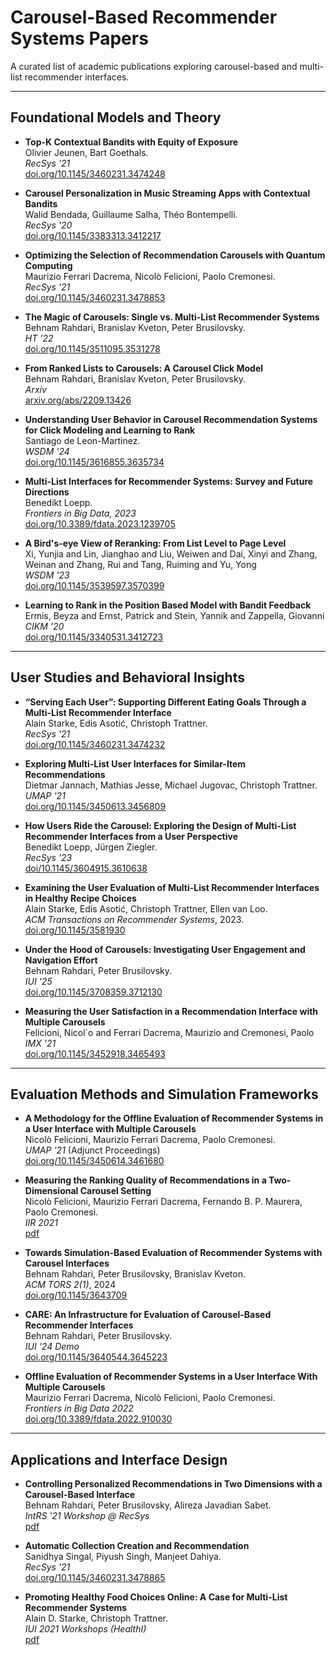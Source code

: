 # Carousel-Based Recommender Systems Papers

A curated list of academic publications exploring carousel-based and multi-list recommender interfaces. 

---

## Foundational Models and Theory

- **Top-K Contextual Bandits with Equity of Exposure**  
  Olivier Jeunen, Bart Goethals.  
  *RecSys '21*  
  [doi.org/10.1145/3460231.3474248](https://doi.org/10.1145/3460231.3474248)

- **Carousel Personalization in Music Streaming Apps with Contextual Bandits**  
  Walid Bendada, Guillaume Salha, Théo Bontempelli.  
  *RecSys '20*  
  [doi.org/10.1145/3383313.3412217](https://doi.org/10.1145/3383313.3412217)

- **Optimizing the Selection of Recommendation Carousels with Quantum Computing**  
  Maurizio Ferrari Dacrema, Nicolò Felicioni, Paolo Cremonesi.  
  *RecSys '21*  
  [doi.org/10.1145/3460231.3478853](https://doi.org/10.1145/3460231.3478853)

- **The Magic of Carousels: Single vs. Multi-List Recommender Systems**  
  Behnam Rahdari, Branislav Kveton, Peter Brusilovsky.  
  *HT '22*  
  [doi.org/10.1145/3511095.3531278](https://doi.org/10.1145/3511095.3531278)

- **From Ranked Lists to Carousels: A Carousel Click Model**  
  Behnam Rahdari, Branislav Kveton, Peter Brusilovsky.  
  *Arxiv*  
  [arxiv.org/abs/2209.13426](https://arxiv.org/abs/2209.13426)

- **Understanding User Behavior in Carousel Recommendation Systems for Click Modeling and Learning to Rank**  
  Santiago de Leon-Martinez.  
  *WSDM '24*  
  [doi.org/10.1145/3616855.3635734](https://doi.org/10.1145/3616855.3635734)

- **Multi-List Interfaces for Recommender Systems: Survey and Future Directions**  
  Benedikt Loepp.  
  *Frontiers in Big Data, 2023*  
  [doi.org/10.3389/fdata.2023.1239705](https://doi.org/10.3389/fdata.2023.1239705)

 - **A Bird's-eye View of Reranking: From List Level to Page Level**  
  Xi, Yunjia and Lin, Jianghao and Liu, Weiwen and Dai, Xinyi and Zhang, Weinan and Zhang, Rui and Tang, Ruiming and Yu, Yong  
  *WSDM '23*  
  [doi.org/10.1145/3539597.3570399](https://doi.org/10.1145/3539597.3570399)

- **Learning to Rank in the Position Based Model with Bandit Feedback**  
  Ermis, Beyza and Ernst, Patrick and Stein, Yannik and Zappella, Giovanni  
  *CIKM '20*  
  [doi.org/10.1145/3340531.3412723](https://doi.org/10.1145/3340531.3412723)

---

## User Studies and Behavioral Insights

- **“Serving Each User”: Supporting Different Eating Goals Through a Multi-List Recommender Interface**  
  Alain Starke, Edis Asotić, Christoph Trattner.  
  *RecSys '21*  
  [doi.org/10.1145/3460231.3474232](https://doi.org/10.1145/3460231.3474232)

- **Exploring Multi-List User Interfaces for Similar-Item Recommendations**  
  Dietmar Jannach, Mathias Jesse, Michael Jugovac, Christoph Trattner.  
  *UMAP '21*  
  [doi.org/10.1145/3450613.3456809](https://doi.org/10.1145/3450613.3456809)

- **How Users Ride the Carousel: Exploring the Design of Multi-List Recommender Interfaces from a User Perspective**  
  Benedikt Loepp, Jürgen Ziegler.  
  *RecSys '23*  
  [doi/10.1145/3604915.3610638](https://dl.acm.org/doi/10.1145/3604915.3610638)

- **Examining the User Evaluation of Multi-List Recommender Interfaces in Healthy Recipe Choices**  
  Alain Starke, Edis Asotić, Christoph Trattner, Ellen van Loo.  
  *ACM Transactions on Recommender Systems*, 2023.  
  [doi.org/10.1145/3581930](https://doi.org/10.1145/3581930)

- **Under the Hood of Carousels: Investigating User Engagement and Navigation Effort**  
  Behnam Rahdari, Peter Brusilovsky.  
  *IUI '25*  
  [doi.org/10.1145/3708359.3712130](https://doi.org/10.1145/3708359.3712130)

- **Measuring the User Satisfaction in a Recommendation Interface with Multiple Carousels**  
  Felicioni, Nicol`o and Ferrari Dacrema, Maurizio and Cremonesi, Paolo  
  *IMX '21*  
  [doi.org/10.1145/3452918.3465493](https://doi.org/10.1145/3452918.3465493)

---

## Evaluation Methods and Simulation Frameworks

- **A Methodology for the Offline Evaluation of Recommender Systems in a User Interface with Multiple Carousels**  
  Nicolò Felicioni, Maurizio Ferrari Dacrema, Paolo Cremonesi.  
  *UMAP '21* (Adjunct Proceedings)  
  [doi.org/10.1145/3450614.3461680](https://doi.org/10.1145/3450614.3461680)

- **Measuring the Ranking Quality of Recommendations in a Two-Dimensional Carousel Setting**  
  Nicolò Felicioni, Maurizio Ferrari Dacrema, Fernando B. P. Maurera, Paolo Cremonesi.  
  *IIR 2021*  
  [pdf](https://ceur-ws.org/Vol-2947/paper4.pdf)

- **Towards Simulation-Based Evaluation of Recommender Systems with Carousel Interfaces**  
  Behnam Rahdari, Peter Brusilovsky, Branislav Kveton.  
  *ACM TORS 2(1)*, 2024  
  [doi.org/10.1145/3643709](https://doi.org/10.1145/3643709)

- **CARE: An Infrastructure for Evaluation of Carousel-Based Recommender Interfaces**  
  Behnam Rahdari, Peter Brusilovsky.  
  *IUI '24 Demo*  
  [doi.org/10.1145/3640544.3645223](https://doi.org/10.1145/3640544.3645223)

- **Offline Evaluation of Recommender Systems in a User Interface With Multiple Carousels**  
  Maurizio Ferrari Dacrema, Nicolò Felicioni, Paolo Cremonesi.  
  *Frontiers in Big Data 2022*  
  [doi.org/10.3389/fdata.2022.910030](https://www.frontiersin.org/journals/big-data/articles/10.3389/fdata.2022.910030/full)

---

## Applications and Interface Design

- **Controlling Personalized Recommendations in Two Dimensions with a Carousel-Based Interface**  
  Behnam Rahdari, Peter Brusilovsky, Alireza Javadian Sabet.  
  *IntRS '21 Workshop @ RecSys*  
  [pdf](https://ceur-ws.org/Vol-2948/short3.pdf)

- **Automatic Collection Creation and Recommendation**  
  Sanidhya Singal, Piyush Singh, Manjeet Dahiya.  
  *RecSys '21*  
  [doi.org/10.1145/3460231.3478865](https://doi.org/10.1145/3460231.3478865)

- **Promoting Healthy Food Choices Online: A Case for Multi-List Recommender Systems**  
  Alain D. Starke, Christoph Trattner.  
  *IUI 2021 Workshops (HealthI)*  
  [pdf](https://ceur-ws.org/Vol-2903/IUI21WS-HEALTHI-11.pdf)
